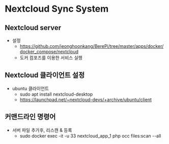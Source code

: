 # Nextcloud Sync System

## Nextcloud server
- 설정
  - https://github.com/jeonghoonkang/BerePi/tree/master/apps/docker/docker_compose/nextcloud
  - 도커 컴포즈를 이용한 서비스 실행 

## Nextcloud 클라이언트 설정
- ubuntu 클라이언트 
  - sudo apt install nextcloud-desktop
  - https://launchpad.net/~nextcloud-devs/+archive/ubuntu/client


## 커맨드라인 명령어
- 서버 파일 추가후, 리스캔 & 등록
  - sudo docker exec -it -u 33 nextcloud_app_1 php occ files:scan --all 
